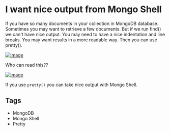 # I want nice output from Mongo Shell

If you have so many documents in your collection in MongoDB database. Sometimes you may want to retrieve a few documents. But if we run find() we can't have nice output. You may need to have a nice indentation and line breaks. You may want results in a more readable way. Then you can use pretty().

[![image](https://dedunumax.files.wordpress.com/2012/11/image_thumb.png "image")](http://dedunumax.files.wordpress.com/2012/11/image.png)

Who can read this??

[![image](https://dedunumax.files.wordpress.com/2012/11/image_thumb1.png "image")](http://dedunumax.files.wordpress.com/2012/11/image1.png)

If you use `pretty()` you can take nice output with Mongo Shell.

## Tags

- MongoDB
- Mongo Shell
- Pretty
